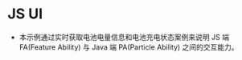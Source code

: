 # JS UI<a name="ZH-CN_TOPIC_0000001080439984"></a>

-   本示例通过实时获取电池电量信息和电池充电状态案例来说明 JS 端 FA\(Feature Ability\) 与 Java 端 PA\(Particle  Ability\) 之间的交互能力。
